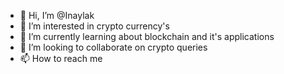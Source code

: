 - 👋 Hi, I’m @Inaylak
- 👀 I’m interested in crypto currency's 
- 🌱 I’m currently learning about blockchain and it's applications 
- 💞️ I’m looking to collaborate on crypto queries 
- 📫 How to reach me 

<!---
Inaylak/Inaylak is a ✨ special ✨ repository because its `README.md` (this file) appears on your GitHub profile.
You can click the Preview link to take a look at your changes.
--->
